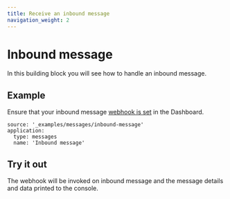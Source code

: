 ```yaml
---
title: Receive an inbound message
navigation_weight: 2
---
```


# Inbound message

In this building block you will see how to handle an inbound message.

## Example

Ensure that your inbound message [webhook is set](/messages/building-blocks/configure-webhooks) in the Dashboard.

```building_blocks
source: '_examples/messages/inbound-message'
application:
  type: messages
  name: 'Inbound message'
```

## Try it out

The webhook will be invoked on inbound message and the message details and data printed to the console.
